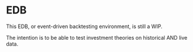 # EDB
This EDB, or event-driven backtesting environment, is still a WIP.

The intention is to be able to test investment theories on historical AND live data.